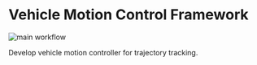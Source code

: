 # Vehicle Motion Control Framework

![main workflow](https://github.com/tonigineer/VehicleMotionControl/actions/workflows/tests.yml/badge.svg)

Develop vehicle motion controller for trajectory tracking.
